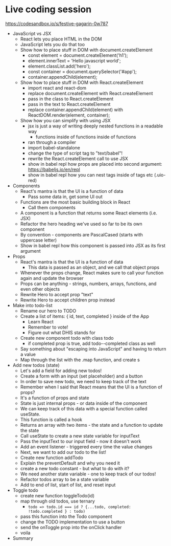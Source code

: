 # Live coding session

https://codesandbox.io/s/festive-gagarin-0w787

- JavaScript vs JSX
  - React lets you place HTML in the DOM
  - JavaScript lets you do that too
  - Show how to place stuff in DOM with document.createElement
    - const element = document.createElement('h1');
    - element.innerText = 'Hello javascript world';
    - element.classList.add('hero');
    - const container = document.querySelector('#app');
    - container.appendChild(element);
  - Show how to place stuff in DOM with React.createElement
    - import react and react-dom
    - replace document.createElement with React.createElement
    - pass in the class to React.createElement
    - pass in the text to React.createElement
    - replace container.appendChild(element) with ReactDOM.render(element, container);
  - Show how you can simplify with using JSX
    - jsx is just a way of writing deeply nested functions in a readable way
      - functions inside of functions inside of functions
    - ran through a compiler
    - import babel-standalone
    - change the type of script tag to "text/babel"!
    - rewrite the React.createElement call to use JSX
    - show in babel repl how props are placed into second argument: https://babeljs.io/en/repl
    - show in babel repl how you can nest tags inside of tags etc (.uio-red)
- Components
  - React's mantra is that the UI is a function of data
    - Pass some data in, get some UI out
  - Functions are the most basic building block in React
    - Call them components
  - A component is a function that returns some React elements (i.e. JSX)
  - Refactor the hero heading we've used so far to be its own component
  - By convention - components are PascalCased (starts with uppercase letter)
  - Show in babel repl how this component is passed into JSX as its first argument
- Props
  - React's mantra is that the UI is a function of data
    - This data is passed as an object, and we call that object props
  - Whenever the props change, React makes sure to call your function again and update the browser
  - Props can be anything - strings, numbers, arrays, functions, and even other objects
  - Rewrite Hero to accept prop "text"
  - Rewrite Hero to accept children prop instead
- Make into todo-list
  - Rename our hero to TODO
  - Create a list of items: { id, text, completed } inside of the App
    - Learn React
    - Remember to vote!
    - Figure out what DHIS stands for
  - Create new component todo with class todo
    - if completed prop is true, add todo--completed class as well
  - Say something about "escaping into JavaScript" and having to return a value
  - Map through the list with the .map function, and create <Todo />s
- Add new todos (state)
  - Let's add a field for adding new todos!
  - Create a form with an input (set placeholder) and a button
  - In order to save new todo, we need to keep track of the text
  - Remember when I said that React means that the UI is a function of props?
  - It's a function of props and state
  - State is just internal props - or data inside of the component
  - We can keep track of this data with a special function called useState.
  - This function is called a hook
  - Returns an array with two items - the state and a function to update the state
  - Call useState to create a new state variable for inputText
  - Pass the inputText to our input field - now it doesn't work
  - Add an event listener - triggered every time the value changes
  - Next, we want to add our todo to the list!
  - Create new function addTodo
  - Explain the preventDefault and why you need it
  - create a new todo constant - but what to do with it?
  - We need another state variable - one to keep track of our todos!
  - Refactor todos array to be a state variable
  - Add to end of list, start of list, and reset input
- Toggle todo
  - create new function toggleTodo(id)
  - map through old todos, use ternary
    - `todo => todo.id === id ? {...todo, completed: !todo.completed } : todo)`
  - pass this function into the Todo component
  - change the TODO implementation to use a button
  - send the onToggle prop into the onClick handler
  - voila
- Summary

